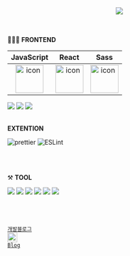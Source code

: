 <div align="center">
  <img src="https://capsule-render.vercel.app/api?type=waving&color=368DA8&height=230&text=유정인 입니다.&fontColor=353839&fontSize=90&fontAlignY=37"/>
</div>
<br />


<br />
  
👩🏻‍💻 <strong>FRONTEND</strong>


  
|JavaScript|React|Sass|
| :--: | :--: | :--: |
| <img src="https://techstack-generator.vercel.app/js-icon.svg" alt="icon" width="63" height="63" /> |  <img src="https://techstack-generator.vercel.app/react-icon.svg" alt="icon" width="63" height="63" /> | <img src="https://techstack-generator.vercel.app/sass-icon.svg" alt="icon" width="63" height="63" /></div> |
<div>
  <img src="https://img.shields.io/badge/html5-E34F26?style=flat&logo=HTML5&logoColor=white"/>
  <img src="https://img.shields.io/badge/css3-1572B6?style=flat&logo=CSS3&logoColor=white"/>
    <img src="https://img.shields.io/badge/styled%20components-DB7093?style=flat&logo=styled-components&logoColor=white"/>
</div>
<div>
  <br />

<strong>EXTENTION</strong>
  
![prettier](https://img.shields.io/badge/-prettier-%23E5E5E5?style=for-the-badge&logo=prettier&logoColor=#F7B93E)
![ESLint](https://img.shields.io/badge/ESLint-4B3263?style=for-the-badge&logo=eslint&logoColor=white)

  </div>
<br />
<br />

⚒ <strong>TOOL</strong>
<br />
<div>
  <img src="https://img.shields.io/badge/vsCode-007ACC?style=flat&logo=Visual Studio Code&logoColor=white"/>
  <img src="https://img.shields.io/badge/Git-F05032?style=flat&logo=Git&logoColor=white"/>
  <img src="https://img.shields.io/badge/GitHub-181717?style=flat&logo=GitHub&logoColor=white"/>
  <img src="https://img.shields.io/badge/Notion-000000?style=flat&logo=Notion&logoColor=white"/>
  <img src="https://img.shields.io/badge/Slack-4A154B?style=flat&logo=Slack&logoColor=white"/>
<!--   <img src="https://img.shields.io/badge/AWS-232F3E?style=flat&logo=Amazon AWS&logoColor=white"/> -->
  <img src="https://img.shields.io/badge/Trello-0052CC?style=flat&logo=Trello&logoColor=white"/>
</div>
<br />
<br />
    <br />

  <code><a href="https://jaylenyu.tistory.com/" title="Tistory Profile">개발블로그 <img width="22" src="https://blog.kakaocdn.net/dn/Nqwam/btrdmBnaJK4/H1Ez1UWUCiVHAkMssL9Bi1/img.png"> Blog</a></code>

<br />

